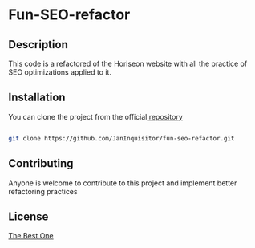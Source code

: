 # Fun-SEO-refactor

## Description

This code is a refactored of the Horiseon website with all the practice of SEO optimizations applied to it.

## Installation
You can clone the project from the official[ repository](https://github.com/JanInquisitor/fun-seo-refactor)
```bash

git clone https://github.com/JanInquisitor/fun-seo-refactor.git

```

## Contributing
Anyone is welcome to contribute to this project and implement better refactoring practices

## License
[The Best One](https://www.google.com/)